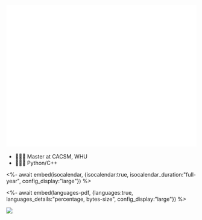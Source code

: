 ![Metrics](https://github.com/Scallions/Scallions/blob/main/github-metrics.svg)

- 👨🏻‍🎓 Master at CACSM, WHU
- 🧑🏻‍💻 Python/C++

<%- await embed(isocalendar, {isocalendar:true, isocalendar_duration:"full-year", config_display:"large"}) %>

<%- await embed(languages-pdf, {languages:true, languages_details:"percentage, bytes-size", config_display:"large"}) %>

<img src="https://github-readme-stats.vercel.app/api?username=scallions&show_icons=true&icon_color=CE1D2D&text_color=718096&bg_color=ffffff&hide_title=true" />
